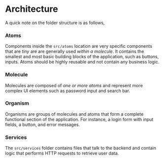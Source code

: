 # Architecture

A quick note on the folder structure is as follows,

### Atoms

Components inside the `src/atoms` location are very specific components that are *tiny* are are generally used *within a molecule*. It contains the smallest and most basic building blocks of the application, such as buttons, inputs. Atoms should be highly reusable and not contain any business logic.

### Molecule

Molecules are composed of *one or more atoms* and represent more complex UI elements such as password input and search bar.

### Organism

Organisms are groups of molecules and atoms that form a complete functional section of the application. For instance, a login form with input fields, a button, and error messages.

### Services

The `src/services` folder contains files that talk to the backend and contain logic that performs HTTP requests to retrieve user data.